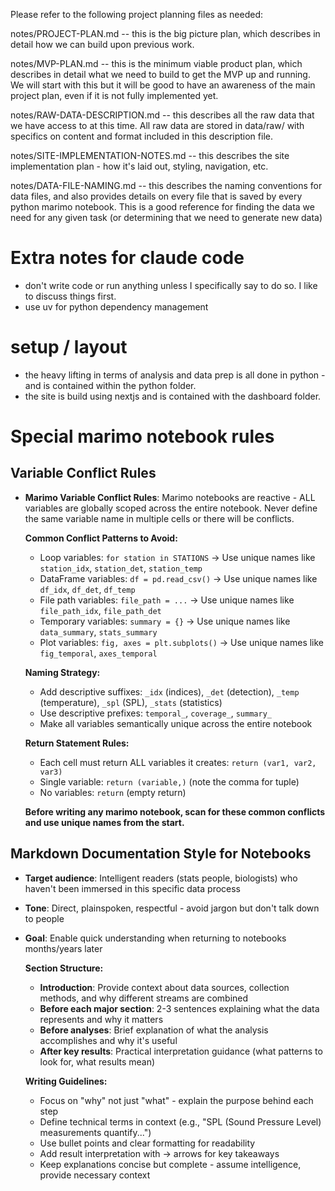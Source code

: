 Please refer to the following project planning files as needed:

notes/PROJECT-PLAN.md -- this is the big picture plan, which describes in detail how we can build upon previous work. 

notes/MVP-PLAN.md -- this is the minimum viable product plan, which describes in detail what we need to build to get the MVP up and running. We will start with this but it will be good to have an awareness of the main project plan, even if it is not fully implemented yet. 

notes/RAW-DATA-DESCRIPTION.md -- this describes all the raw data that we have access to at this time. All raw data are stored in data/raw/ with specifics on content and format included in this description file. 

notes/SITE-IMPLEMENTATION-NOTES.md -- this describes the site implementation plan - how it's laid out, styling, navigation, etc. 

notes/DATA-FILE-NAMING.md -- this describes the naming conventions for data files, and also provides details on every file that is saved by every python marimo notebook. This is a good reference for finding the data we need for any given task (or determining that we need to generate new data)

# Extra notes for claude code
- don't write code or run anything unless I specifically say to do so. I like to discuss things first.
- use uv for python dependency management

# setup / layout
- the heavy lifting in terms of analysis and data prep is all done in python - and is contained within the python folder. 
- the site is build using nextjs and is contained with the dashboard folder.

# Special marimo notebook rules

## Variable Conflict Rules
- **Marimo Variable Conflict Rules**: Marimo notebooks are reactive - ALL variables are globally scoped across the entire notebook. Never define the same variable name in multiple cells or there will be conflicts.

  **Common Conflict Patterns to Avoid:**
  - Loop variables: `for station in STATIONS` → Use unique names like `station_idx`, `station_det`, `station_temp`
  - DataFrame variables: `df = pd.read_csv()` → Use unique names like `df_idx`, `df_det`, `df_temp` 
  - File path variables: `file_path = ...` → Use unique names like `file_path_idx`, `file_path_det`
  - Temporary variables: `summary = {}` → Use unique names like `data_summary`, `stats_summary`
  - Plot variables: `fig, axes = plt.subplots()` → Use unique names like `fig_temporal`, `axes_temporal`

  **Naming Strategy:**
  - Add descriptive suffixes: `_idx` (indices), `_det` (detection), `_temp` (temperature), `_spl` (SPL), `_stats` (statistics)
  - Use descriptive prefixes: `temporal_`, `coverage_`, `summary_` 
  - Make all variables semantically unique across the entire notebook

  **Return Statement Rules:**
  - Each cell must return ALL variables it creates: `return (var1, var2, var3)`
  - Single variable: `return (variable,)` (note the comma for tuple)
  - No variables: `return` (empty return)

  **Before writing any marimo notebook, scan for these common conflicts and use unique names from the start.**

## Markdown Documentation Style for Notebooks
- **Target audience**: Intelligent readers (stats people, biologists) who haven't been immersed in this specific data process
- **Tone**: Direct, plainspoken, respectful - avoid jargon but don't talk down to people  
- **Goal**: Enable quick understanding when returning to notebooks months/years later

  **Section Structure:**
  - **Introduction**: Provide context about data sources, collection methods, and why different streams are combined
  - **Before each major section**: 2-3 sentences explaining what the data represents and why it matters
  - **Before analyses**: Brief explanation of what the analysis accomplishes and why it's useful
  - **After key results**: Practical interpretation guidance (what patterns to look for, what results mean)

  **Writing Guidelines:**
  - Focus on "why" not just "what" - explain the purpose behind each step
  - Define technical terms in context (e.g., "SPL (Sound Pressure Level) measurements quantify...")
  - Use bullet points and clear formatting for readability
  - Add result interpretation with → arrows for key takeaways
  - Keep explanations concise but complete - assume intelligence, provide necessary context